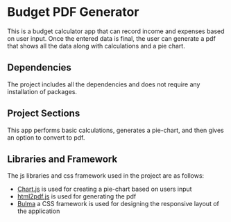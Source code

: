 # Budget PDF Generator
This is a budget calculator app that can record income and expenses based on user input. Once the entered data is final, the user can generate a pdf that shows all the data along with calculations and a pie chart.

## Dependencies
The project includes all the dependencies and does not require any installation of packages.

## Project Sections
This app performs basic calculations, generates a pie-chart, and then gives an option to convert to pdf.

## Libraries and Framework
The js libraries and css framework used in the project are as follows:
- [Chart.js](https://www.chartjs.org/) is used for creating a pie-chart based on users input
- [html2pdf.js](https://github.com/eKoopmans/html2pdf.js) is used for generating the pdf
- [Bulma](https://bulma.io/documentation/) a CSS framework is used for designing the responsive layout of the application
